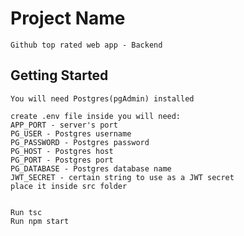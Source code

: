 # Project Name

    Github top rated web app - Backend

## Getting Started

    You will need Postgres(pgAdmin) installed

    create .env file inside you will need:
    APP_PORT - server's port
    PG_USER - Postgres username
    PG_PASSWORD - Postgres password
    PG_HOST - Postgres host
    PG_PORT - Postgres port
    PG_DATABASE - Postgres database name
    JWT_SECRET - certain string to use as a JWT secret
    place it inside src folder


    Run tsc
    Run npm start
